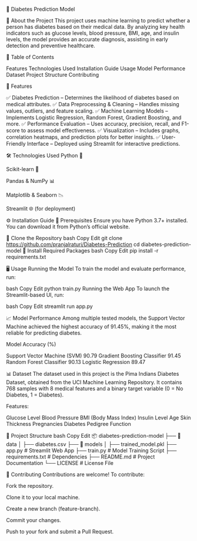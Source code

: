 🏥 Diabetes Prediction Model

📌 About the Project
This project uses machine learning to predict whether a person has diabetes based on their medical data. By analyzing key health indicators such as glucose levels, blood pressure, BMI, age, and insulin levels, the model provides an accurate diagnosis, assisting in early detection and preventive healthcare.

📑 Table of Contents


Features
Technologies Used
Installation Guide
Usage
Model Performance
Dataset
Project Structure
Contributing


🚀 Features

✅ Diabetes Prediction – Determines the likelihood of diabetes based on medical attributes.
✅ Data Preprocessing & Cleaning – Handles missing values, outliers, and feature scaling.
✅ Machine Learning Models – Implements Logistic Regression, Random Forest, Gradient Boosting, and more.
✅ Performance Evaluation – Uses accuracy, precision, recall, and F1-score to assess model effectiveness.
✅ Visualization – Includes graphs, correlation heatmaps, and prediction plots for better insights.
✅ User-Friendly Interface – Deployed using Streamlit for interactive predictions.


🛠 Technologies Used
Python 🐍

Scikit-learn 🤖

Pandas & NumPy 📊

Matplotlib & Seaborn 📉

Streamlit 🌐 (for deployment)


⚙ Installation Guide
🔹 Prerequisites
Ensure you have Python 3.7+ installed. You can download it from Python’s official website.

🔹 Clone the Repository
bash
Copy
Edit
git clone https://github.com/pranjalraturi/Diabetes-Prediction
cd diabetes-prediction-model
🔹 Install Required Packages
bash
Copy
Edit
pip install -r requirements.txt


🖥 Usage
Running the Model
To train the model and evaluate performance, run:

bash
Copy
Edit
python train.py
Running the Web App
To launch the Streamlit-based UI, run:

bash
Copy
Edit
streamlit run app.py


📈 Model Performance
Among multiple tested models, the Support Vector Machine achieved the highest accuracy of 91.45%, making it the most reliable for predicting diabetes.

Model	Accuracy (%)

Support Vector Machine (SVM)	90.79
Gradient Boosting Classifier	91.45
Random Forest Classifier	90.13
Logistic Regression	89.47

📊 Dataset
The dataset used in this project is the Pima Indians Diabetes Dataset, obtained from the UCI Machine Learning Repository. It contains 768 samples with 8 medical features and a binary target variable (0 = No Diabetes, 1 = Diabetes).

Features:


Glucose Level
Blood Pressure
BMI (Body Mass Index)
Insulin Level
Age
Skin Thickness
Pregnancies
Diabetes Pedigree Function


📂 Project Structure
bash
Copy
Edit
📦 diabetes-prediction-model
├── 📂 data
│   ├── diabetes.csv
├── 📂 models
│   ├── trained_model.pkl
├── app.py              # Streamlit Web App
├── train.py            # Model Training Script
├── requirements.txt    # Dependencies
├── README.md           # Project Documentation
└── LICENSE             # License File


🤝 Contributing
Contributions are welcome! To contribute:

Fork the repository.

Clone it to your local machine.

Create a new branch (feature-branch).

Commit your changes.

Push to your fork and submit a Pull Request.
